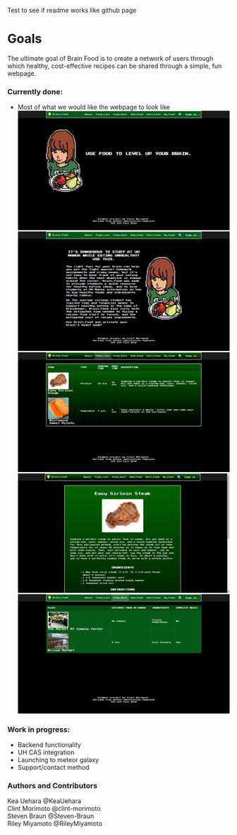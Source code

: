 Test to see if readme works like github page  
  
  
  
# Goals  
The ultimate goal of Brain Food is to create a network of users through which healthy, cost-effective recipes can be shared through a simple, fun webpage.


### Currently done:  
- Most of what we would like the webpage to look like  
![](https://raw.githubusercontent.com/brain-food/brain-food.github.io/master/doc/01Landing.png)
![](https://raw.githubusercontent.com/brain-food/brain-food.github.io/master/doc/02About.png)
![](https://raw.githubusercontent.com/brain-food/brain-food.github.io/master/doc/03FoodList.png)
![](https://raw.githubusercontent.com/brain-food/brain-food.github.io/master/doc/04FoodItem.png)
![](https://raw.githubusercontent.com/brain-food/brain-food.github.io/master/doc/05FoodHunt.png)

### Work in progress:  
- Backend functionality  
- UH CAS integration  
- Launching to meteor galaxy
- Support/contact method


### Authors and Contributors
Kea Uehara @KeaUehara  
Clint Morimoto @clint-morimoto  
Steven Braun @Steven-Braun  
Riley Miyamoto @RileyMiyamoto  

